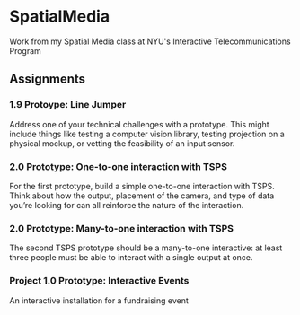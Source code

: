 SpatialMedia
============

Work from my Spatial Media class at NYU's Interactive Telecommunications Program

## Assignments
### 1.9 Protoype: Line Jumper
Address one of your technical challenges with a prototype. This might include things like testing a computer vision library, testing projection on a physical mockup, or vetting the feasibility of an input sensor.
### 2.0 Prototype: One-to-one interaction with TSPS
For the first prototype, build a simple one-to-one interaction with TSPS. Think about how the output, placement of the camera, and type of data you’re looking for can all reinforce the nature of the interaction.
### 2.0 Prototype: Many-to-one interaction with TSPS
The second TSPS prototype should be a many-to-one interactive: at least three people must be able to interact with a single output at once.

### Project 1.0 Prototype: Interactive Events
An interactive installation for a fundraising event
